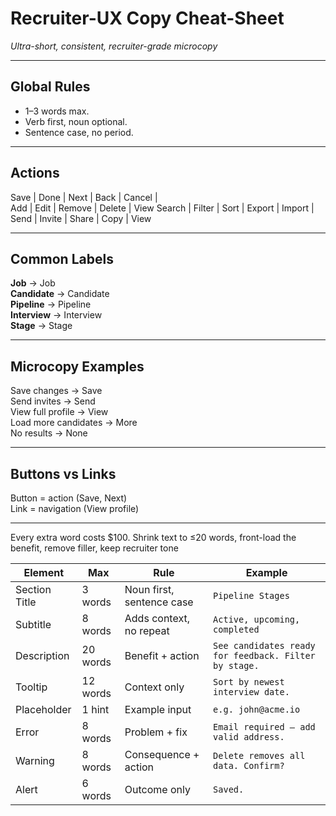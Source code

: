 # Recruiter-UX Copy Cheat-Sheet  
*Ultra-short, consistent, recruiter-grade microcopy*

---

## Global Rules  
- 1–3 words max.  
- Verb first, noun optional.  
- Sentence case, no period.  

---

## Actions  
Save | Done | Next | Back | Cancel |  
Add | Edit | Remove | Delete |  View
Search | Filter | Sort | Export | Import |  
Send | Invite | Share | Copy | View  

---

## Common Labels  
**Job** → Job  
**Candidate** → Candidate  
**Pipeline** → Pipeline  
**Interview** → Interview  
**Stage** → Stage  

---

## Microcopy Examples  
Save changes → Save  
Send invites → Send  
View full profile → View  
Load more candidates → More  
No results → None  

---

## Buttons vs Links  
Button = action (Save, Next)  
Link = navigation (View profile)

---
Every extra word costs $100. Shrink text to ≤20 words, front-load the benefit, remove filler, keep recruiter tone

| Element       | Max      | Rule                      | Example                                               |
| ------------- | -------- | ------------------------- | ----------------------------------------------------- |
| Section Title | 3 words  | Noun first, sentence case | `Pipeline Stages`                                     |
| Subtitle      | 8 words  | Adds context, no repeat   | `Active, upcoming, completed`                         |
| Description   | 20 words | Benefit + action          | `See candidates ready for feedback. Filter by stage.` |
| Tooltip       | 12 words | Context only              | `Sort by newest interview date.`                      |
| Placeholder   | 1 hint   | Example input             | `e.g. john@acme.io`                                   |
| Error         | 8 words  | Problem + fix             | `Email required – add valid address.`                 |
| Warning       | 8 words  | Consequence + action      | `Delete removes all data. Confirm?`                   |
| Alert         | 6 words  | Outcome only              | `Saved.`                                              |